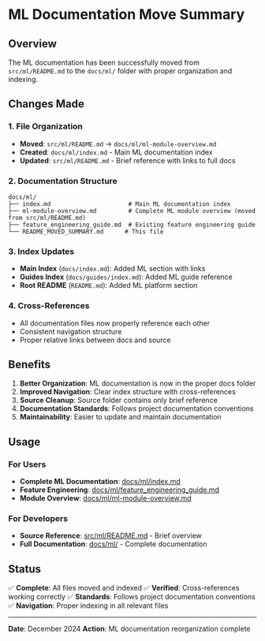 # ML Documentation Move Summary

## Overview

The ML documentation has been successfully moved from `src/ml/README.md` to the `docs/ml/` folder with proper organization and indexing.

## Changes Made

### 1. File Organization
- **Moved**: `src/ml/README.md` → `docs/ml/ml-module-overview.md`
- **Created**: `docs/ml/index.md` - Main ML documentation index
- **Updated**: `src/ml/README.md` - Brief reference with links to full docs

### 2. Documentation Structure
```
docs/ml/
├── index.md                      # Main ML documentation index
├── ml-module-overview.md         # Complete ML module overview (moved from src/ml/README.md)
├── feature_engineering_guide.md  # Existing feature engineering guide
└── README_MOVED_SUMMARY.md      # This file
```

### 3. Index Updates
- **Main Index** (`docs/index.md`): Added ML section with links
- **Guides Index** (`docs/guides/index.md`): Added ML guide reference
- **Root README** (`README.md`): Added ML platform section

### 4. Cross-References
- All documentation files now properly reference each other
- Consistent navigation structure
- Proper relative links between docs and source

## Benefits

1. **Better Organization**: ML documentation is now in the proper docs folder
2. **Improved Navigation**: Clear index structure with cross-references
3. **Source Cleanup**: Source folder contains only brief reference
4. **Documentation Standards**: Follows project documentation conventions
5. **Maintainability**: Easier to update and maintain documentation

## Usage

### For Users
- **Complete ML Documentation**: [docs/ml/index.md](index.md)
- **Feature Engineering**: [docs/ml/feature_engineering_guide.md](feature_engineering_guide.md)
- **Module Overview**: [docs/ml/ml-module-overview.md](ml-module-overview.md)

### For Developers
- **Source Reference**: [src/ml/README.md](../../src/ml/README.md) - Brief overview
- **Full Documentation**: [docs/ml/](.) - Complete documentation

## Status

✅ **Complete**: All files moved and indexed
✅ **Verified**: Cross-references working correctly
✅ **Standards**: Follows project documentation conventions
✅ **Navigation**: Proper indexing in all relevant files

---

**Date**: December 2024
**Action**: ML documentation reorganization complete
